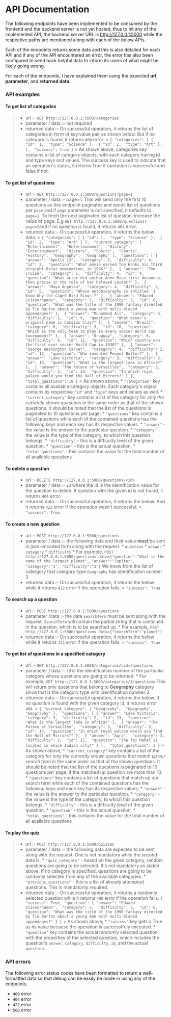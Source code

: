 # API Documentation

The following endpoints have been implemented to be consumed by the frontend and the backend server is not yet hosted, thus to hit any of the implemented API, the backend server URL is http://127.0.0.1:5000 while the respective paths are mentioned along with each of the below APIs.

Each of the endpoints returns some data and this is also detailed for each API and if any of the API encountered an error, the error has also been configured to send back helpful data to inform its users of what might be likely going wrong.

For each of the endpoints, I have explained them using the expected **url**, **parameter**, and **returned data**.

### API examples
    
#### To get list of categories
>   * url :- `GET http://127.0.0.1:5000/categories`
>   * parameter / data :- not required
>   * returned data :- On successful operation, it returns the list of categories in form of key:value pair as shown below. But if no category is found, it returns `404` error.
    > ```
{
  "categories": [
    {
      "id": 1, 
      "type": "Science"
    }, 
    {
      "id": 2, 
      "type": "Art"
    }, 
  ], 
  "success": true
}
    ```
    > As shown above, categories key contains a list of category objects, with each category having id and type keys and values. The success key is used to indicate that an operation's status, it returns True if operation is successful and false if not.
      
      
#### To get list of questions
>   * url :- `GET http://127.0.0.1:5000/questions?page=1`
>   * parameter / data :- page=1. This will send only the first 10 questions as this endpoint paginates and sends list of questions per `page` and if `page` parameter is not specified, it defaults to `page=1`. To fetch the next paginated list of question, increase the value of page. E.g `GET http://127.0.0.1:5000/questions?page=2`and if no question is found, it returns `404` error.
>   * returned data :- On successful operation, it returns the below data.
    > ```
    {
  "categories": [
    {
      "id": 1, 
      "type": "Science"
    }, 
    {
      "id": 2, 
      "type": "Art"
    }
  ], 
  "current_category": [
    "Entertainment", 
    "Entertainment", 
    "History", 
    "Entertainment", 
    "History", 
    "Sports", 
    "Sports", 
    "History", 
    "Geography", 
    "Geography"
  ], 
  "questions": [
    {
      "answer": "Apollo 13", 
      "category": 5, 
      "difficulty": 4, 
      "id": 2, 
      "question": "What movie earned Tom Hanks his third straight Oscar nomination, in 1996?"
    }, 
    {
      "answer": "Tom Cruise", 
      "category": 5, 
      "difficulty": 4, 
      "id": 4, 
      "question": "What actor did author Anne Rice first denounce, then praise in the role of her beloved Lestat?"
    }, 
    {
      "answer": "Maya Angelou", 
      "category": 4, 
      "difficulty": 2, 
      "id": 5, 
      "question": "Whose autobiography is entitled 'I Know Why the Caged Bird Sings'?"
    }, 
    {
      "answer": "Edward Scissorhands", 
      "category": 5, 
      "difficulty": 3, 
      "id": 6, 
      "question": "What was the title of the 1990 fantasy directed by Tim Burton about a young man with multi-bladed appendages?"
    }, 
    {
      "answer": "Muhammad Ali", 
      "category": 4, 
      "difficulty": 1, 
      "id": 9, 
      "question": "What boxer's original name is Cassius Clay?"
    }, 
    {
      "answer": "Brazil", 
      "category": 6, 
      "difficulty": 3, 
      "id": 10, 
      "question": "Which is the only team to play in every soccer World Cup tournament?"
    }, 
    {
      "answer": "Uruguay", 
      "category": 6, 
      "difficulty": 4, 
      "id": 11, 
      "question": "Which country won the first ever soccer World Cup in 1930?"
    }, 
    {
      "answer": "George Washington Carver", 
      "category": 4, 
      "difficulty": 2, 
      "id": 12, 
      "question": "Who invented Peanut Butter?"
    }, 
    {
      "answer": "Lake Victoria", 
      "category": 3, 
      "difficulty": 2, 
      "id": 13, 
      "question": "What is the largest lake in Africa?"
    }, 
    {
      "answer": "The Palace of Versailles", 
      "category": 3, 
      "difficulty": 3, 
      "id": 14, 
      "question": "In which royal palace would you find the Hall of Mirrors?"
    }
  ], 
  "total_questions": 19
}
    ```
    > As shown above; 
    *    `"categories"` key contains all available category objects. Each category's object contains its respective `"id"` and `"type"` keys and values as well.
    *    `"current_category"` key contains a list of the category for _only the currently shown questions_ in the same order as that of the shown questions. It should be noted that the list of the questions is paginated to 10 questions per page.
    *    `"questions"` key contains a list of questions while each of the contained questions has the following keys and each key has its respective values.
        * `"answer"` - the value is the answer to the particular question.
        * `"category"` - the value is the type of the category, to which this question belongs.
        * `"difficulty"` - this is a difficulty level of the given question.
        * `"question"` - this is the actual question.
    *    `"total_questions"` - this contains the value for the total number of all available questions
        
        
#### To delete a question
>    * url :- `DELETE http://127.0.0.1:5000/questions/<id>`
>    * parameter / data :- `id` where the id is the identification value for the question to delete. If question with the given id is not found, it returns `404` error.
>    * returned data :- On successful operation, it returns the below. And it returns `422` error if the operation wasn't successful.
     > `"success": True`
     
     
#### To create a new question
>    * url :- `POST http://127.0.0.1:5000/questions`
>    * parameter / data :- the following data and their value **must** be sent in json-encoded form along with the request.
       * `question`
       * `answer`
       * `category`
       * `difficulty`
         * For example, `POST http://127.0.0.1:5000/questions data={"question":"What is the name of the largest planet", "answer":"Jupiter", "category":"3", "difficulty":"3"}`
           We know from the list of catergory that category type `Geography` has identification number 3
>    * returned data :- On successful operation, it returns the below while it returns `422` error if the operation fails.
     > `"success": True`
     
     
#### To search up a question
>    * url :- `POST http://127.0.0.1:5000/questions`
>    * parameter /data :- the data `searchTerm` must be sent along with the request. `SearchTerm` will contain the partial string that is contained in the question, which is to be searched up.
       * For example, `POST http://127.0.0.1:5000/questions data={"searchTerm":"planet"}`
>    * returned data :- On successful operation, it returns the below while it returns `422` error if the operation fails.
     > `"success": True`
     
     
#### To get list of questions in a specified category
>    * url :- `GET http://127.0.0.1:5000/categories/<id>/questions`
>    * parameter / data :- `id` is the identification number of the particular category whose questions are going to be returned.
       * For example, `GET http://127.0.0.1:5000/categories/3/questions` This will return only questions that belong to **Geography** category since that is the category type with identification number 3.
>    * returned data :- On successful operation, it returns the below. If no question is found with the given category id, it returns error `404`.
     > ```
{
  "current_category": [
    "Geography", 
    "Geography", 
    "Geography"
  ], 
  "questions": [
    {
      "answer": "Lake Victoria", 
      "category": 3, 
      "difficulty": 2, 
      "id": 13, 
      "question": "What is the largest lake in Africa?"
    }, 
    {
      "answer": "The Palace of Versailles", 
      "category": 3, 
      "difficulty": 3, 
      "id": 14, 
      "question": "In which royal palace would you find the Hall of Mirrors?"
    }, 
    {
      "answer": "Agra", 
      "category": 3, 
      "difficulty": 2, 
      "id": 15, 
      "question": "The Taj Mahal is located in which Indian city?"
    }
  ], 
  "total_questions": 3
}
     ```
     > As shown above; 
     *    `"current_category"` key contains a list of the category for _only the currently shown questions that match up our search term_ in the same order as that of the shown questions. It should be noted that the list of the questions is paginated to 10 questions per page, if the matched up question are more than 10.
     *    `"questions"` key contains a list of questions that match up our search term while each of the contained questions has the following keys and each key has its respective values.
          * `"answer"` - the value is the answer to the particular question.
          * `"category"` - the value is the type of the category, to which this question belongs.
          * `"difficulty"` - this is a difficulty level of the given question.
          * `"question"` - this is the actual question.
     *    `"total_questions"` - this contains the value for the total number of all available questions
     

#### To play the quiz
>    * url :- `POST http://127.0.0.1:5000/quizzes`
>    * parameter / data :- the following data are expected to be sent along with the request. One is not mandatory while the second data is.
       * `"quiz_category"` - based on the given category, random questions are going to be selected. It's not mandatory as stated above. If no category is specified, questions are going to be randomly selected from any of the available categories.
       * `"previous_questions"` - this is a list of already attempted questions. This is mandatorily required.
>    * returned data :- On successful operation, it returns a randomly selected question while it returns `400` error if the operation fails.
       ```
{
      "success": True,
      "question": {
                  "answer": "Edward Scissorhands", 
                  "category": 5, 
                  "difficulty": 3, 
                  "id": 6, 
                  "question": "What was the title of the 1990 fantasy directed by Tim Burton about a young man with multi-bladed appendages?"
      }
}
       ```
       > As shown above;
       * `"success"` key gets a True as its value because the operation is successffuly executed.
       * `"question"` key contains the actual randomly selected question with the properties of the selected question, which includes the question's `answer`, `category`, `difficulty`, `id`, and the actual `question`.
       
       
       
### API errors
The following error status codes have been formatted to return a well-formatted data so that debug can be easily be made in using any of the endpoints.
* `400` error
* `404` error
* `422` error
* `500` error


